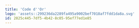 ```yaml
---
title: 'Code d''Or'
logo: 'assets::299236da2289fa495a9002bef7018af7fdd1da8a.svg'
id: 2825c445-7df5-4b42-8c05-95ef77ed1e85
---
```

